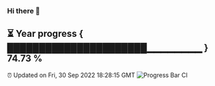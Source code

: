 ### Hi there 👋
⏳ Year progress { ██████████████████████▁▁▁▁▁▁▁▁ } 74.73 %
---
⏰ Updated on Fri, 30 Sep 2022 18:28:15 GMT
![Progress Bar CI](https://github.com/liununu/liununu/workflows/Progress%20Bar%20CI/badge.svg)
